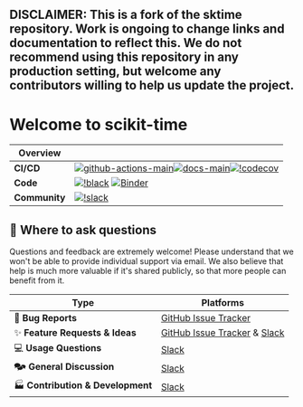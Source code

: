 ## DISCLAIMER: This is a fork of the sktime repository. Work is ongoing to change links and documentation to reflect this. We do not recommend using this repository in any production setting, but welcome any contributors willing to help us update the project.



# Welcome to scikit-time

| Overview      |                                                                                                                                                                                                                                                                                                                                                                                                                   |
|---------------|-------------------------------------------------------------------------------------------------------------------------------------------------------------------------------------------------------------------------------------------------------------------------------------------------------------------------------------------------------------------------------------------------------------------|
| **CI/CD**     | [![github-actions-main](https://img.shields.io/github/actions/workflow/status/time-series-machine-learning/tsml-eval/tests.yml?logo=github&branch=main&label=build%20%28main%29)](https://github.com/scikit-time/scikit-time/actions/workflows/tests.yml)[![docs-main](https://img.shields.io/readthedocs/scikit-time/latest?logo=readthedocs&label=docs%20%28latest%29)](https://www.scikit-time.org/en/latest/)[![!codecov](https://img.shields.io/codecov/c/github/scikit-time/scikit-time?label=codecov&logo=codecov)](https://codecov.io/gh/scikit-time/scikit-time) |
| **Code**      | [![!black](https://img.shields.io/badge/code%20style-black-000000.svg)](https://github.com/psf/black) [![Binder](https://mybinder.org/badge_logo.svg)](https://mybinder.org/v2/gh/scikit-time/scikit-time/main?filepath=examples)                                                                                                                                                                                 |
| **Community** | [![!slack](https://img.shields.io/static/v1?logo=slack&label=slack&message=chat&color=lightgreen)](https://join.slack.com/t/scikit-time-group/shared_invite/zt-1cghagwee-sqLJ~eHWGYgzWbqUX937ig)                                                                                                                                                                                                                  |

## 💬 Where to ask questions

Questions and feedback are extremely welcome! Please understand that we won't be able to provide individual support via email. We also believe that help is much more valuable if it's shared publicly, so that more people can benefit from it.

| Type                                                       | Platforms                        |
|------------------------------------------------------------|----------------------------------|
| 🐛 **Bug Reports**                                      | [GitHub Issue Tracker]           |
| ✨ **Feature Requests & Ideas**                    | [GitHub Issue Tracker] & [Slack] |
| 💻 **Usage Questions**                   | [Slack]                          |
| 🗫 **General Discussion**                    | [Slack]                          |
| 🏭 **Contribution & Development**                   | [Slack]                          |

[github issue tracker]: https://github.com/scikit-time/scikit-time/issues
[github discussions]: https://github.com/scikit-time/scikit-time/discussions
[slack]: https://join.slack.com/t/scikit-timeworkspace/shared_invite/zt-1plkevy4x-vAg1dAUXcuoR38FjY9nxzg
